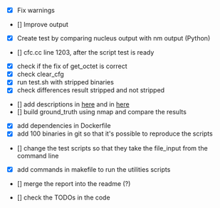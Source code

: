- [x] Fix warnings
- [] Improve output
- [x] Create test by comparing nucleus output with nm output (Python)
- [] cfc.cc line 1203, after the script test is ready
- [x] check if the fix of get_octet is correct
- [x] check clear_cfg
- [x] run test.sh with stripped binaries
- [x] check differences result stripped and not stripped
- [] add descriptions in [here](./test/README.md) and in [here](./utilities/README.md)
- [] build ground_truth using nmap and compare the results
- [x] add dependencies in Dockerfile
- [x] add 100 binaries in git so that it's possible to reproduce the scripts
- [] change the test scripts so that they take the file_input from the command line
- [x] add commands in makefile to run the utilities scripts
- [] merge the report into the readme (?)

- [] check the TODOs in the code
